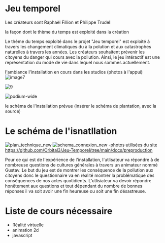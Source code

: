 # Jeu temporel
Les créateurs sont Raphaël Fillion et Philippe Trudel

la façon dont le thème du temps est exploité dans la création 

Le thème du temps exploité dans le projet "Jeu temporel" est exploité à travers les changement climatiques du à la polution et aux catastrophes naturelles à travers les années. Les créateurs souhaitent prévenir les citoyens du danger qui cours avec la pollution. Ainsi, le jeu intéractif est une représentation du mode de vie dans lequel nous sommes actuellement. 

l'ambiance
l'installation en cours dans les studios (photos à l'appui)
![image7](https://user-images.githubusercontent.com/89647723/156031826-3fd535ff-5885-4933-ab5d-80344908e679.jpeg)

![9](https://user-images.githubusercontent.com/89647723/156031980-af4c33f9-663a-4f2d-be45-9ca31c183add.jpg)


![podium-wide](https://user-images.githubusercontent.com/89647723/156032166-d4dcd082-5dfe-40cf-8727-c7c24f81b5f0.jpeg)

le schéma de l'installation prévue (insérer le schéma de plantation, avec la source)

 # Le schéma de l'isnatllation
![plan_technique_new](https://user-images.githubusercontent.com/89647723/156032819-d831b10a-0a98-42f1-9176-258e4c783853.png)
![schema_connexion_new](https://user-images.githubusercontent.com/89647723/156032824-ebc4a3e6-b8c9-4469-a8c3-381738fc530a.png)
-photos utilisées du site https://github.com/Orbital3/Jeu-Temporel/tree/main/docs/preproduction


Pour ce qui est de l'expérience de l'installation, l'utlisateur va répondre à de nombreuse questions de cultures générales à travers un animateur nommé Gustav. Le but du jeu est de montrer les conséquence de la pollution aux citoyens donc le questionnaire va en réalité montrer la problématique des conséquences de nos actes quotidients. L'utlisiateur va devoir répondre honêtement aux questions et tout dépendant du nombre de bonnes réponses il va soit avoir une fin heureuse ou soit une fin désastreuse.

# Liste de cours nécessaire
- Réalité virtuelle
- animation 2d
- javascript
